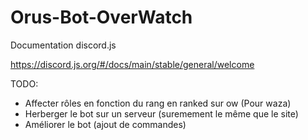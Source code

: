 # Orus-Bot-OverWatch

Documentation discord.js

https://discord.js.org/#/docs/main/stable/general/welcome

TODO:

- Affecter rôles en fonction du rang en ranked sur ow (Pour waza)
- Herberger le bot sur un serveur (suremement le même que le site)
- Améliorer le bot (ajout de commandes)